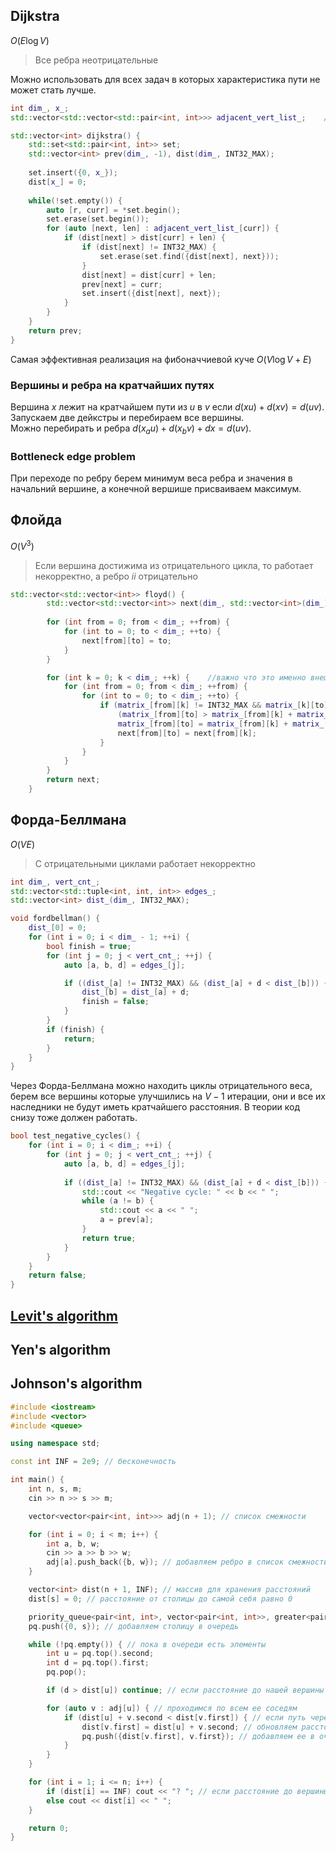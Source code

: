 ## Dijkstra
$O(E\log{V})$
> Все ребра неотрицательные

Можно использовать для всех задач в которых характеристика пути не может стать лучше.

```cpp
int dim_, x_;
std::vector<std::vector<std::pair<int, int>>> adjacent_vert_list_;    //[i] = j, k

std::vector<int> dijkstra() {
    std::set<std::pair<int, int>> set;
    std::vector<int> prev(dim_, -1), dist(dim_, INT32_MAX);
    
    set.insert({0, x_});
    dist[x_] = 0;
    
    while(!set.empty()) {
        auto [r, curr] = *set.begin();
        set.erase(set.begin());
        for (auto [next, len] : adjacent_vert_list_[curr]) {
            if (dist[next] > dist[curr] + len) {
                if (dist[next] != INT32_MAX) {
                    set.erase(set.find({dist[next], next}));
                }
                dist[next] = dist[curr] + len;
                prev[next] = curr;
                set.insert({dist[next], next});
            }
        }
    }
    return prev;
}
```
Самая эффективная реализация на фибоначчиевой куче $O(V\log{V} + E)$

### Вершины и ребра на кратчайших путях
Вершина $x$ лежит на кратчайшем пути из $u$ в $v$ если $d(xu) + d(xv) = d(uv)$. Запускаем две дейкстры и перебираем все вершины.  
Можно перебирать и ребра $d(x_au) + d(x_bv) + dx = d(uv)$.

### Bottleneck edge problem
При переходе по ребру берем минимум веса ребра и значения в начальний вершине, а конечной вершише присваиваем максимум.

## Флойда
$O(V^3)$
> Если вершина достижима из отрицательного цикла, то работает некорректно, а ребро $ii$ отрицательно

```cpp
std::vector<std::vector<int>> floyd() {
        std::vector<std::vector<int>> next(dim_, std::vector<int>(dim_));    //восстановление пути
        
        for (int from = 0; from < dim_; ++from) {
            for (int to = 0; to < dim_; ++to) {
                next[from][to] = to;
            }
        }

        for (int k = 0; k < dim_; ++k) {    //важно что это именно внешний цикл
            for (int from = 0; from < dim_; ++from) {
                for (int to = 0; to < dim_; ++to) {
                    if (matrix_[from][k] != INT32_MAX && matrix_[k][to] != INT32_MAX &&
                        (matrix_[from][to] > matrix_[from][k] + matrix_[k][to])) {
                        matrix_[from][to] = matrix_[from][k] + matrix_[k][to];
                        next[from][to] = next[from][k];
                    }
                }
            }
        }
        return next;
    }
```

## Форда-Беллмана
$O(VE)$
> С отрицательными циклами работает некорректно  

```cpp
int dim_, vert_cnt_;
std::vector<std::tuple<int, int, int>> edges_;
std::vector<int> dist_(dim_, INT32_MAX);

void fordbellman() {
    dist_[0] = 0;
    for (int i = 0; i < dim_ - 1; ++i) {
        bool finish = true;
        for (int j = 0; j < vert_cnt_; ++j) {
            auto [a, b, d] = edges_[j];

            if ((dist_[a] != INT32_MAX) && (dist_[a] + d < dist_[b])) {
                dist_[b] = dist_[a] + d;
                finish = false;
            }
        }
        if (finish) {
            return;
        }
    }
}
```
Через Форда-Беллмана можно находить циклы отрицательного веса, берем все вершины которые улучшились на $V - 1$ итерации, они и все их наследники не будут иметь кратчайшего расстояния. В теории код снизу тоже должен работать.
```cpp
bool test_negative_cycles() {
    for (int i = 0; i < dim_; ++i) {
        for (int j = 0; j < vert_cnt_; ++j) {
            auto [a, b, d] = edges_[j];
		
            if ((dist_[a] != INT32_MAX) && (dist_[a] + d < dist_[b])) {
                std::cout << "Negative cycle: " << b << " ";
                while (a != b) {
                    std::cout << a << " ";
                    a = prev[a];    
                }
                return true;
            }
        }
    }
    return false;
}
```



## [Levit's algorithm](https://e-maxx.ru/algo/levit_algorithm)

## Yen's algorithm

## Johnson's algorithm


```cpp
#include <iostream>
#include <vector>
#include <queue>

using namespace std;

const int INF = 2e9; // бесконечность

int main() {
    int n, s, m;
    cin >> n >> s >> m;

    vector<vector<pair<int, int>>> adj(n + 1); // список смежности

    for (int i = 0; i < m; i++) {
        int a, b, w;
        cin >> a >> b >> w;
        adj[a].push_back({b, w}); // добавляем ребро в список смежности
    }

    vector<int> dist(n + 1, INF); // массив для хранения расстояний
    dist[s] = 0; // расстояние от столицы до самой себя равно 0

    priority_queue<pair<int, int>, vector<pair<int, int>>, greater<pair<int, int>>> pq; // очередь с приоритетом
    pq.push({0, s}); // добавляем столицу в очередь

    while (!pq.empty()) { // пока в очереди есть элементы
        int u = pq.top().second;
        int d = pq.top().first;
        pq.pop();

        if (d > dist[u]) continue; // если расстояние до нашей вершины уже меньше, то пропускаем ее

        for (auto v : adj[u]) { // проходимся по всем ее соседям
            if (dist[u] + v.second < dist[v.first]) { // если путь через нашу вершину короче
                dist[v.first] = dist[u] + v.second; // обновляем расстояние до вершины
                pq.push({dist[v.first], v.first}); // добавляем ее в очередь
            }
        }
    }

    for (int i = 1; i <= n; i++) {
        if (dist[i] == INF) cout << "? "; // если расстояние до вершины равно бесконечности, то выводим "?"
        else cout << dist[i] << " ";
    }

    return 0;
}
```
